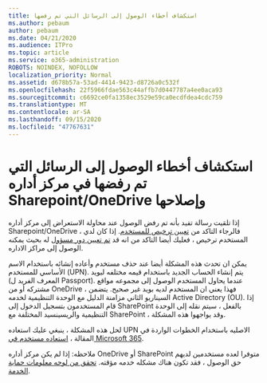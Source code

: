 ```yaml
---
title: استكشاف أخطاء الوصول إلى الرسائل التي تم رفضها
ms.author: pebaum
author: pebaum
ms.date: 04/21/2020
ms.audience: ITPro
ms.topic: article
ms.service: o365-administration
ROBOTS: NOINDEX, NOFOLLOW
localization_priority: Normal
ms.assetid: d678b57a-53ad-4414-9423-d8726a0c532f
ms.openlocfilehash: 22f5966fdae563c44affb7d0447787a4ee0aca93
ms.sourcegitcommit: c6692ce0fa1358ec3529e59ca0ecdfdea4cdc759
ms.translationtype: MT
ms.contentlocale: ar-SA
ms.lasthandoff: 09/15/2020
ms.locfileid: "47767631"
---
```

# <a name="troubleshoot-access-denied-messages-in-sharepointonedrive-admin-center"></a>استكشاف أخطاء الوصول إلى الرسائل التي تم رفضها في مركز أداره Sharepoint/OneDrive وإصلاحها

إذا تلقيت رسالة تفيد بأنه تم رفض الوصول عند محاولة الاستعراض إلى مركز أداره Sharepoint/OneDrive ، فالرجاء التاكد من [تعيين ترخيص للمستخدم](https://docs.microsoft.com/microsoft-365/admin/add-users/add-users). إذا كان لدي المستخدم ترخيص ، فعليك أيضا التاكد من انه قد [تم تعيين دور مسؤول](hhttps://docs.microsoft.com/microsoft-365/admin/add-users/about-admin-roles) له بحيث يمكنه الوصول إلى مراكز الاداره.

يمكن ان تحدث هذه المشكلة أيضا عند حذف مستخدم وأعاده إنشائه باستخدام الاسم الأساسي للمستخدم (UPN). يتم إنشاء الحساب الجديد باستخدام قيمه مختلفه لبويد (المعرف الفريد ل Passport). عندما يحاول المستخدم الوصول إلى مجموعه مواقع مشتركه أو من OneDrive ، فهذا يعني ان المستخدم لديه بويد غير صحيح. يتضمن السيناريو الثاني مزامنة الدليل مع الوحدة التنظيمية لخدمه Active Directory (OU). إذا قام المستخدمون بتسجيل الدخول إلى SharePoint بالفعل ، سيتم نقله إلى الوحدة التنظيمية والريسينسيد المختلفة مع SharePoint ، وقد يواجهوا هذه المشكلة.

لحل هذه المشكلة ، ينبغي عليك استعاده UPN الاصليه باستخدام الخطوات الواردة في المقالة ، [استعاده مستخدم في Microsoft 365](https://docs.microsoft.com/microsoft-365/admin/add-users/restore-user).

ملاحظه: إذا لم يكن مركز أداره OneDrive أو SharePoint متوفرا لعده مستخدمين لديهم حق الوصول ، فقد تكون هناك مشكله خدمه مؤقته.  [تحقق من لوحه معلومات حماية الخدمة](https://portal.office.com/adminportal/home#/servicehealth).


